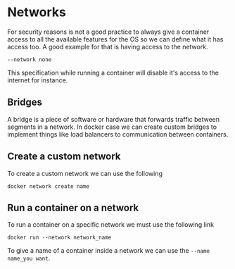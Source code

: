 # Networks

For security reasons is not a good practice to always give a container access to
all the available features for the OS so we can define what it has access too.
A good example for that is having access to the network.

```terminal
--network none
```

This specification while running a container will disable it's access to the
internet for instance.

## Bridges

A bridge is a piece of software or hardware that forwards traffic between
segments in a network. In docker case we can create custom bridges to implement
things like load balancers to communication between containers.

## Create a custom network

To create a custom network we can use the following

```terminal
docker network create name
```

## Run a container on a network

To run a container on a specific network we must use the following link

```terminal
docker run --network network_name
```

To give a name of a container inside a network we can use the `--name name_you
want`.
